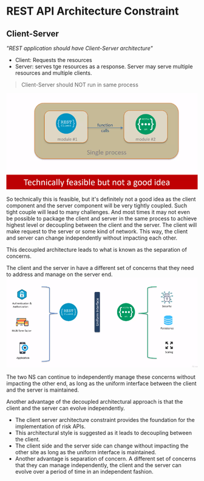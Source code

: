 # REST API Architecture Constraint

## Client-Server
*"REST application should have Client-Server architecture"*

  - Client: Requests the resources
  - Server: serves tge resources as a response. Server may serve multiple resources and multiple clients.

> Client-Server should NOT run in same process

![Client-Server](./../docs/images/clientServerInSameProcess.png)  

So technically this is feasible, but it's definitely not a good idea as the client component and the server component will be very tightly coupled. Such tight couple will lead to many challenges. And most times it may not even be possible to package the client and server in the same process to achieve highest level or decoupling between the client and the server. The client will make request to the server or some kind of network.  This way, the client and server can change independently without impacting each other.  

This decoupled architecture leads to what is known as the separation of concerns. 

The client and the server in have a different set of concerns that they need to address and manage on the server end.
![Client-Server Concerns](./../docs/images/clientServerConcern.png)  

The two NS can continue to independently manage these concerns without impacting the other end, as long as the uniform interface between the client and the server is maintained.

Another advantage of the decoupled architectural approach is that the client and the server can evolve independently. 

- The client server architecture constraint provides the foundation for the implementation of risk APIs.
- This architectural style is suggested as it leads to decoupling between the client.
- The client side and the server side can change without impacting the other site as long as the uniform interface is maintained.
- Another advantage is separation of concern.  A different set of concerns that they can manage independently, the client and the server can evolve over a period of time in an independent fashion.